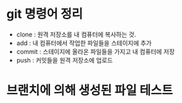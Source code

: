 # git 명령어 정리 

 - clone : 원격 저장소를 내 컴퓨터에 복사하는 것.
 - add : 내 컴퓨터에서 작업한 파일들을 스테이지에 추가
 - commit : 스테이지에 올라온 파일들을 가지고 내 컴퓨터에 저장
 - push : 커밋들을 원격 저장소에 업로드
 
 # 브랜치에 의해 생성된 파일 테스트
  